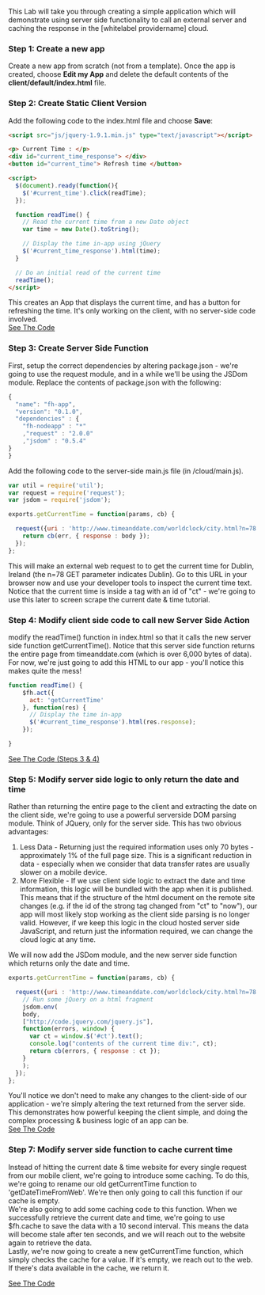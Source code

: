 This Lab will take you through creating a simple application which will demonstrate using server side functionality to call an external server and caching the response in the [whitelabel providername] cloud. 

### Step 1: Create a new app

Create a new app from scratch (not from a template). Once the app is created, choose **Edit my App** and delete the default contents of the **client/default/index.html** file. 

### Step 2: Create Static Client Version

Add the following code to the index.html file and choose **Save**: 

```html
<script src="js/jquery-1.9.1.min.js" type="text/javascript"></script>

<p> Current Time : </p>
<div id="current_time_response"> </div>
<button id="current_time"> Refresh time </button>

<script>
  $(document).ready(function(){
    $('#current_time').click(readTime);
  });

  function readTime() {
    // Read the current time from a new Date object
    var time = new Date().toString();

    // Display the time in-app using jQuery
    $('#current_time_response').html(time);
  }

  // Do an initial read of the current time
  readTime();
</script>
```

This creates an App that displays the current time, and has a button for refreshing the time. It's only working on the client, with no server-side code involved.  
[See The Code](https://github.com/learnhenry/Date-Time-Tutorial/commit/337325a26cd69bafb7bcb4dd9877665dd25f1be1)


### Step 3: Create Server Side Function
  
First, setup the correct dependencies by altering package.json - we're going to use the request module, and in a while we'll be using the JSDom module. Replace the contents of package.json with the following:  
````javascript
{
  "name": "fh-app",
  "version": "0.1.0",
  "dependencies" : {
    "fh-nodeapp" : "*"
    ,"request" : "2.0.0"
    ,"jsdom" : "0.5.4"
}
}
````  
  
Add the following code to the server-side main.js file (in /cloud/main.js). 

```javascript
var util = require('util');
var request = require('request');
var jsdom = require('jsdom');

exports.getCurrentTime = function(params, cb) {

  request({uri : 'http://www.timeanddate.com/worldclock/city.html?n=78'}, function(err, res, body){
    return cb(err, { response : body });
  });
};
```

This will make an external web request to  to get the current time for Dublin, Ireland (the n=78 GET parameter indicates Dublin). 
Go to this URL in your browser now and use your developer tools to inspect the current time text. Notice that the current time is inside a  tag with an id of "ct" - we're going to use this later to screen scrape the current date & time tutorial.

### Step 4: Modify client side code to call new Server Side Action

modify the readTime() function in index.html so that it calls the new server side function getCurrentTime(). Notice that this server side function returns the entire page from timeanddate.com (which is over 6,000 bytes of data). For now, we're just going to add this HTML to our app - you'll notice this makes quite the mess!

     
```javascript
function readTime() {
    $fh.act({
      act: 'getCurrentTime'
    }, function(res) {
      // Display the time in-app
      $('#current_time_response').html(res.response);
    });

}
```  
[See The Code (Steps 3 & 4)](https://github.com/learnhenry/Date-Time-Tutorial/commit/b88e6b94faa70d0afea4f402727ac9af6addc11e)

### Step 5: Modify server side logic to only return the date and time

Rather than returning the entire page to the client and extracting the date on the client side, we're going to use a powerful serverside DOM parsing module. Think of JQuery, only for the server side. This has two obvious advantages: 

1.  Less Data - Returning just the required information uses only 70 bytes - approximately 1% of the full page size. This is a significant reduction in data - especially when we consider that data transfer rates are usually slower on a mobile device.
2.  More Flexible - If we use client side logic to extract the date and time information, this logic will be bundled with the app when it is published. This means that if the structure of the html document on the remote site changes (e.g. if the id of the strong tag changed from "ct" to "now"), our app will most likely stop working as the client side parsing is no longer valid. However, if we keep this logic in the cloud hosted server side JavaScript, and return just the information required, we can change the cloud logic at any time.

We will now add the JSDom module, and the new server side function which returns only the date and time. 

```javascript
exports.getCurrentTime = function(params, cb) {

  request({uri : 'http://www.timeanddate.com/worldclock/city.html?n=78'}, function(err, res, body){
    // Run some jQuery on a html fragment
    jsdom.env(
    body,
    ["http://code.jquery.com/jquery.js"],
    function(errors, window) {
      var ct = window.$('#ct').text();
      console.log("contents of the current time div:", ct);
      return cb(errors, { response : ct });
    }
    );
  });
};
```
You'll notice we don't need to make any changes to the client-side of our application - we're simply altering the text returned from the server side. This demonstrates how powerful keeping the client simple, and doing the complex processing & business logic of an app can be.  
[See The Code](https://github.com/learnhenry/Date-Time-Tutorial/commit/822c8a0ab6bf2632c0fce81a434643b3396af737)

### Step 7: Modify server side function to cache current time

Instead of hitting the current date & time website for every single request from our mobile client, we're going to introduce some caching. To do this, we're going to rename our old getCurrentTime function to 'getDateTimeFromWeb'. We're then only going to call this function if our cache is empty.   
We're also going to add some caching code to this function. When we successfully retrieve the current date and time, we're going to use $fh.cache to save the data with a 10 second interval. This means the data will become stale after ten seconds, and we will reach out to the website again to retrieve the data.     
Lastly, we're now going to create a new getCurrentTime function, which simply checks the cache for a value. If it's empty, we reach out to the web. If there's data available in the cache, we return it.
  
[See The Code](https://github.com/learnhenry/Date-Time-Tutorial/commit/1f5a088034d227912583d13922ff8ab64f11770e)
